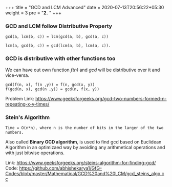 +++
title = "GCD and LCM Advanced"
date =  2020-07-13T20:56:22+05:30
weight = 3 
pre = "<b>2.</b> "
+++

### GCD and LCM follow Distributive Property

```
gcd(a, lcm(b, c)) = lcm(gcd(a, b), gcd(a, c)) 

lcm(a, gcd(b, c)) = gcd(lcm(a, b), lcm(a, c)).
```

### GCD is distributive with other functions too
We can have out own function *f(n)* and *gcd* will be distributive over it and vice-versa.
```
gcd(f(n, x), f(n ,y)) = f(n, gcd(x, y))
f(gcd(n, x), gcd(n ,y)) = gcd(n, f(x, y))
```
Problem Link: https://www.geeksforgeeks.org/gcd-two-numbers-formed-n-repeating-x-y-times/ 

### Stein's Algorithm

`Time = O(n*n), where n is the number of bits in the larger of the two numbers.`

Also called **Binary GCD algorithm**, is used to find gcd based on Euclidean Algorithm in an optimizaed way by avoiding any arithmetical operations and with just bitwise operations.

Link: https://www.geeksforgeeks.org/steins-algorithm-for-finding-gcd/ <br>
Code: https://github.com/abhishekarya1/GfG-Codes/blob/master/Mathematical/GCD%20and%20LCM/gcd_steins_algo.cc

### 